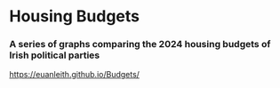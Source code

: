 <h1>Housing Budgets</h1>
<h3>A series of graphs comparing the 2024 housing budgets of Irish political parties </h3>

https://euanleith.github.io/Budgets/
